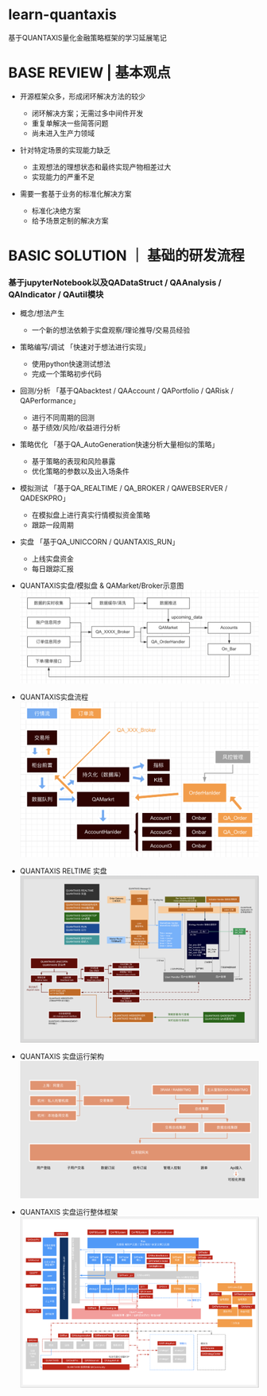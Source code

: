# learn-quantaxis

基于QUANTAXIS量化金融策略框架的学习延展笔记


# BASE REVIEW | 基本观点

- 开源框架众多，形成闭环解决方法的较少
    - 闭环解决方案；无需过多中间件开发
    - 重复单解决一些简答问题
    - 尚未进入生产力领域
    
- 针对特定场景的实现能力缺乏
    - 主观想法的理想状态和最终实现产物相差过大
    - 实现能力的严重不足
    
- 需要一套基于业务的标准化解决方案
    - 标准化决绝方案
    - 给予场景定制的解决方案


# BASIC SOLUTION ｜ 基础的研发流程
### 基于jupyterNotebook以及QADataStruct / QAAnalysis / QAIndicator / QAutil模块

- 概念/想法产生
    - 一个新的想法依赖于实盘观察/理论推导/交易员经验
    
- 策略编写/调试 「快速对于想法进行实现」
    - 使用python快速测试想法
    - 完成一个策略初步代码
 
- 回测/分析 「基于QAbacktest / QAAccount / QAPortfolio / QARisk / QAPerformance」
    - 进行不同周期的回测 
    - 基于绩效/风险/收益进行分析
    
- 策略优化 「基于QA_AutoGeneration快速分析大量相似的策略」
    - 基于策略的表现和风险暴露
    - 优化策略的参数以及出入场条件
    
- 模拟测试 「基于QA_REALTIME / QA_BROKER / QAWEBSERVER / QADESKPRO」
    - 在模拟盘上进行真实行情模拟资金策略
    - 跟踪一段周期
    
- 实盘 「基于QA_UNICCORN / QUANTAXIS_RUN」
    - 上线实盘资金
    - 每日跟踪汇报
    
    
- QUANTAXIS实盘/模拟盘 & QAMarket/Broker示意图
![image](https://github.com/rayhlw/learn-quantaxis/blob/master/image/QAMarket:Broker示意图.png)

- QUANTAXIS实盘流程
![image](https://github.com/rayhlw/learn-quantaxis/blob/master/image/QUANTAXIS实盘流程.png)

- QUANTAXIS RELTIME 实盘
![image](https://github.com/rayhlw/learn-quantaxis/blob/master/image/QUANTAXIS%20RELTIME%20实盘.png)

- QUANTAXIS 实盘运行架构
![image](https://github.com/rayhlw/learn-quantaxis/blob/master/image/QUANTAXIS%20实盘运行架构.png)

- QUANTAXIS 实盘运行整体框架
![image](https://github.com/rayhlw/learn-quantaxis/blob/master/image/QUANTAXIS%20结构框架.png)





















